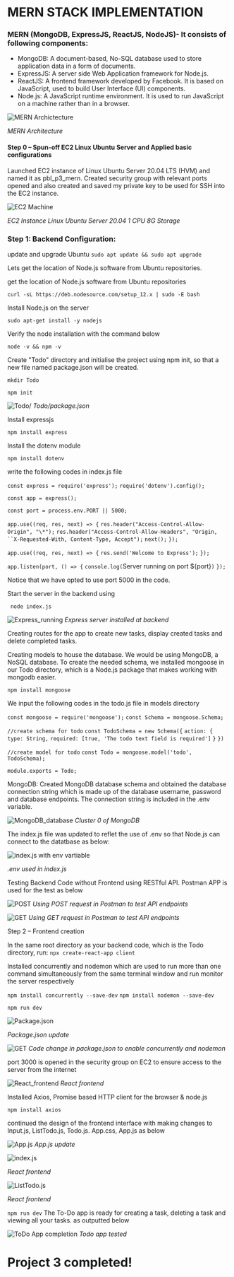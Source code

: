 # MERN STACK IMPLEMENTATION

### MERN (MongoDB, ExpressJS, ReactJS, NodeJS)- It consists of following components:
- MongoDB: A document-based, No-SQL database used to store application data in a form of documents.
- ExpressJS: A server side Web Application framework for Node.js.
- ReactJS: A frontend framework developed by Facebook. It is based on JavaScript, used to build User Interface (UI) components.
- Node.js: A JavaScript runtime environment. It is used to run JavaScript on a machine rather than in a browser.

![MERN Archictecture](./images/mern_hld.PNG)

*MERN Architecture*

#### Step 0 – Spun-off EC2 Linux Ubuntu Server and Applied basic configurations

Launched EC2 instance of Linux Ubuntu Server 20.04 LTS (HVM) and named it as pbl_p3_mern. Created security group with relevant ports opened and also created and saved my private key to be used for SSH into the EC2 instance.

![EC2 Machine](./images/EC2.PNG)

*EC2 Instance Linux Ubuntu Server 20.04 1 CPU 8G Storage*

### Step 1: Backend Configuration:

update and upgrade Ubuntu
`sudo apt update && sudo apt upgrade`

Lets get the location of Node.js software from Ubuntu repositories.

get the location of Node.js software from Ubuntu repositories

`curl -sL https://deb.nodesource.com/setup_12.x | sudo -E bash`

Install Node.js on the server 

`sudo apt-get install -y nodejs`

Verify the node installation with the command below

`node -v && npm -v`

Create "Todo" directory and initialise the project using npm init, so that a new file named package.json will be created.

`mkdir Todo`

`npm init`


![Todo/](./images/Todo_directory.PNG)
*Todo/package.json*


Install expressjs

`npm install express`

Install the dotenv module

`npm install dotenv `

write the following codes in index.js file

`const express = require('express');`
`require('dotenv').config();`

`const app = express();`

`const port = process.env.PORT || 5000;`

`app.use((req, res, next) => {`
`res.header("Access-Control-Allow-Origin", "\*");`
`res.header("Access-Control-Allow-Headers", "Origin, ``X-Requested-With, Content-Type, Accept");`
`next();`
`});`

`app.use((req, res, next) => {`
`res.send('Welcome to Express');`
`});`

`app.listen(port, () => {`
`console.log(`Server running on port ${port}`)`
`});`

Notice that we have opted to use port 5000 in the code.

Start the server in the backend using

` node index.js`

![Express_running](./images/Express_server.PNG)
*Express server installed at backend*

Creating routes for the app to create new tasks, display created tasks and delete completed tasks.

Creating models to house the database. We would be using MongoDB, a NoSQL database. To create the needed schema, we installed mongoose in our Todo directory, which is a Node.js package that makes working with mongodb easier.

`npm install mongoose`

We input the following codes in the todo.js file in models directory

`const mongoose = require('mongoose');`
`const Schema = mongoose.Schema;`

`//create schema for todo`
`const TodoSchema = new Schema({`
`action: {`
`type: String,`
`required: [true, 'The todo text field is required']`
`}`
`})`

`//create model for todo`
`const Todo = mongoose.model('todo', TodoSchema);`

`module.exports = Todo;`

MongoDB:
Created MongoDB database schema and obtained the database connection string which is made up of the database username, password and database endpoints. The connection string is included in the .env variable.

![MongoDB_database](./images/MongoDB_instance.PNG)
*Cluster 0 of MongoDB*


The index.js file was updated to reflet the use of .env so that Node.js can connect to the datatbase as below:

![index.js with env vartiable](./images/capture_index.PNG)

*.env used in index.js*

Testing Backend Code without Frontend using RESTful API. Postman APP is used for the test as below

![POST](./images/POST_.PNG)
*Using POST request in Postman to test API endpoints*


![GET](./images/GET_.PNG)
*Using GET request in Postman to test API endpoints*


Step 2 – Frontend creation

In the same root directory as your backend code, which is the Todo directory, run:
 `npx create-react-app client`

 Installed concurrently and nodemon which are used to run more than one command simultaneously from the same terminal window and run monitor the server respectively

 `npm install concurrently --save-dev`
 `npm install nodemon --save-dev`


`npm run dev`

![Package.json](./images/Todo_directory.PNG)

*Package.json update*

 ![GET](./images/scripts_concurrently_nodemon.PNG)
*Code change in package.json to enable concurrently and nodemon*


port 3000 is opened in the security group on EC2 to ensure access to the server from the internet

![React_frontend](./images/react_frontend_.PNG)
*React frontend*

Installed Axios, Promise based HTTP client for the browser & node.js

`npm install axios`

continued the design of the frontend interface with making changes to Input.js, ListTodo.js, Todo.js. App.css, App.js as below

![App.js](./images/APP.PNG)
*App.js update*

![index.js](./images/index.PNG)

*React frontend*

![ListTodo.js](./images/ListTodo.PNG)

*React frontend*

`npm run dev`
The To-Do app is ready for creating a task, deleting a task and viewing all your tasks. as outputted below

![ToDo App completion](./images/Todo_App.PNG)
*Todo app tested*

# Project 3 completed!